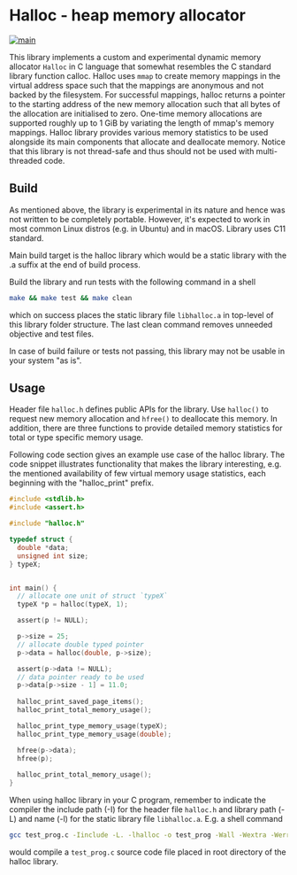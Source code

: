 # Halloc - heap memory allocator #

[![main](https://github.com/elmomoilanen/Halloc/actions/workflows/main.yml/badge.svg)](https://github.com/elmomoilanen/Halloc/actions/workflows/main.yml)

This library implements a custom and experimental dynamic memory allocator `Halloc` in C language that somewhat resembles the C standard library function calloc. Halloc uses `mmap` to create memory mappings in the virtual address space such that the mappings are anonymous and not backed by the filesystem. For successful mappings, halloc returns a pointer to the starting address of the new memory allocation such that all bytes of the allocation are initialised to zero. One-time memory allocations are supported roughly up to 1 GiB by variating the length of mmap's memory mappings. Halloc library provides various memory statistics to be used alongside its main components that allocate and deallocate memory. Notice that this library is not thread-safe and thus should not be used with multi-threaded code.

## Build ##

As mentioned above, the library is experimental in its nature and hence was not written to be completely portable. However, it's expected to work in most common Linux distros (e.g. in Ubuntu) and in macOS. Library uses C11 standard.

Main build target is the halloc library which would be a static library with the .a suffix at the end of build process.

Build the library and run tests with the following command in a shell

```bash
make && make test && make clean
```

which on success places the static library file `libhalloc.a` in top-level of this library folder structure. The last clean command removes unneeded objective and test files.

In case of build failure or tests not passing, this library may not be usable in your system "as is".

## Usage ##

Header file `halloc.h` defines public APIs for the library. Use `halloc()` to request new memory allocation and `hfree()` to deallocate this memory. In addition, there are three functions to provide detailed memory statistics for total or type specific memory usage.

Following code section gives an example use case of the halloc library. The code snippet illustrates functionality that makes the library interesting, e.g. the mentioned availability of few virtual memory usage statistics, each beginning with the "halloc_print" prefix.

```C
#include <stdlib.h>
#include <assert.h>

#include "halloc.h"

typedef struct {
  double *data;
  unsigned int size;
} typeX;


int main() {
  // allocate one unit of struct `typeX`
  typeX *p = halloc(typeX, 1);

  assert(p != NULL);

  p->size = 25;
  // allocate double typed pointer
  p->data = halloc(double, p->size);

  assert(p->data != NULL);
  // data pointer ready to be used
  p->data[p->size - 1] = 11.0; 
  
  halloc_print_saved_page_items();
  halloc_print_total_memory_usage();

  halloc_print_type_memory_usage(typeX);
  halloc_print_type_memory_usage(double);

  hfree(p->data);
  hfree(p);
  
  halloc_print_total_memory_usage();
}
```

When using halloc library in your C program, remember to indicate the compiler the include path (-I) for the header file `halloc.h` and library path (-L) and name (-l) for the static library file `libhalloc.a`. E.g. a shell command

```bash
gcc test_prog.c -Iinclude -L. -lhalloc -o test_prog -Wall -Wextra -Werror -std=c11 -g
```

would compile a `test_prog.c` source code file placed in root directory of the halloc library.
